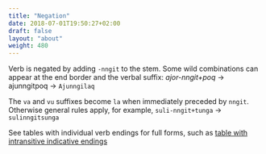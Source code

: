 ```yaml
---
title: "Negation"
date: 2018-07-01T19:50:27+02:00
draft: false
layout: "about"
weight: 480
---
```


Verb is negated by adding `-nngit` to the stem. Some wild combinations can
appear at the end border and the verbal suffix:
_ajor-nngit+poq_ -> ajunngitpoq -> `Ajunngilaq` 

The `va` and `vu` suffixes become `la` when immediately preceded by `nngit`.
Otherwise general rules apply, for example, `suli-nngit+tunga` -> `sulinngitsunga`

See tables with individual verb endings for full forms, such as [table with intransitive indicative endings](/verbs/intransitiveindicative)